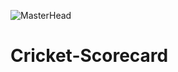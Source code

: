 ![MasterHead](https://t3.ftcdn.net/jpg/04/52/73/24/360_F_452732476_SdnbpjA3Op6MiGfL1ENQDVnd9txcV2Gi.jpg)
# Cricket-Scorecard
